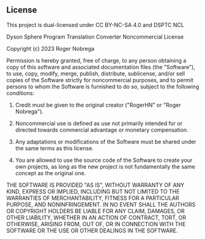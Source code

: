 ## License

This project is dual-licensed under CC BY-NC-SA 4.0 and DSPTC NCL

Dyson Sphere Program Translation Converter Noncommercial License

Copyright (c) 2023 Roger Nobrega

Permission is hereby granted, free of charge, to any person obtaining a copy
of this software and associated documentation files (the "Software"), to use,
copy, modify, merge, publish, distribute, sublicense, and/or sell copies of
the Software strictly for noncommercial purposes, and to permit persons to
whom the Software is furnished to do so, subject to the following conditions:

1. Credit must be given to the original creator ("RogerHN" or "Roger Nobrega").

2. Noncommercial use is defined as use not primarily intended for or directed
   towards commercial advantage or monetary compensation.

3. Any adaptations or modifications of the Software must be shared under the
   same terms as this license.

4. You are allowed to use the source code of the Software to create your own
   projects, as long as the new project is not fundamentally the same concept
   as the original one.

THE SOFTWARE IS PROVIDED "AS IS", WITHOUT WARRANTY OF ANY KIND, EXPRESS OR
IMPLIED, INCLUDING BUT NOT LIMITED TO THE WARRANTIES OF MERCHANTABILITY,
FITNESS FOR A PARTICULAR PURPOSE, AND NONINFRINGEMENT. IN NO EVENT SHALL
THE AUTHORS OR COPYRIGHT HOLDERS BE LIABLE FOR ANY CLAIM, DAMAGES, OR OTHER
LIABILITY, WHETHER IN AN ACTION OF CONTRACT, TORT, OR OTHERWISE, ARISING
FROM, OUT OF, OR IN CONNECTION WITH THE SOFTWARE OR THE USE OR OTHER DEALINGS
IN THE SOFTWARE.
